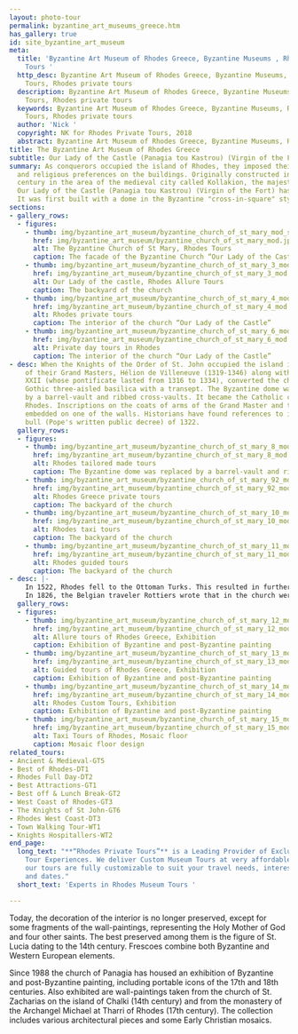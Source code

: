 ```yaml
---
layout: photo-tour
permalink: byzantine_art_museums_greece.htm
has_gallery: true
id: site_byzantine_art_museum
meta:
  title: 'Byzantine Art Museum of Rhodes Greece, Byzantine Museums , Rhodes Museum
    Tours '
  http_desc: Byzantine Art Museum of Rhodes Greece, Byzantine Museums, Rhodes Museum
    Tours, Rhodes private tours
  description: Byzantine Art Museum of Rhodes Greece, Byzantine Museums, Rhodes Museum
    Tours, Rhodes private tours
  keywords: Byzantine Art Museum of Rhodes Greece, Byzantine Museums, Rhodes Museum
    Tours, Rhodes private tours
  author: 'Nick '
  copyright: NK for Rhodes Private Tours, 2018
  abstract: Byzantine Art Museum of Rhodes Greece, Byzantine Museums, Rhodes Art Tours
title: The Byzantine Art Museum of Rhodes Greece
subtitle: Our Lady of the Castle (Panagia tou Kastrou) (Virgin of the Fort)
summary: As conquerors occupied the island of Rhodes, they imposed their architectural
  and religious preferences on the buildings. Originally constructed in the late 11th
  century in the area of the medieval city called Kollakion, the majestic church called
  Our Lady of the Castle (Panagia tou Kastrou) (Virgin of the Fort) has had many reincarnations.
  It was first built with a dome in the Byzantine "cross-in-square" style of architecture.
sections:
- gallery_rows:
  - figures:
    - thumb: img/byzantine_art_museum/byzantine_church_of_st_mary_mod_small.jpg
      href: img/byzantine_art_museum/byzantine_church_of_st_mary_mod.jpg
      alt: The Byzantine Church of St Mary, Rhodes Tours
      caption: The facade of the Byzantine Church “Our Lady of the Castle”
    - thumb: img/byzantine_art_museum/byzantine_church_of_st_mary_3_mod_small.jpg
      href: img/byzantine_art_museum/byzantine_church_of_st_mary_3_mod.jpg
      alt: Our Lady of the castle, Rhodes Allure Tours
      caption: The backyard of the church
    - thumb: img/byzantine_art_museum/byzantine_church_of_st_mary_4_mod_small.png
      href: img/byzantine_art_museum/byzantine_church_of_st_mary_4_mod.jpg
      alt: Rhodes private tours
      caption: The interior of the church “Our Lady of the Castle”
    - thumb: img/byzantine_art_museum/byzantine_church_of_st_mary_6_mod_small.png
      href: img/byzantine_art_museum/byzantine_church_of_st_mary_6_mod.jpg
      alt: Private day tours in Rhodes
      caption: The interior of the church “Our Lady of the Castle”
- desc: When the Knights of the Order of St. John occupied the island in 1309, one
    of their Grand Masters, Hélion de Villeneuve (1319-1346) along with Pope John
    XXII (whose pontificate lasted from 1316 to 1334), converted the church into a
    Gothic three-aisled basilica with a transept. The Byzantine dome was replaced
    by a barrel-vault and ribbed cross-vaults. It became the Catholic cathedral of
    Rhodes. Inscriptions on the coats of arms of the Grand Master and the Pope are
    embedded on one of the walls. Historians have found references to it in a Papal
    bull (Pope's written public decree) of 1322.
  gallery_rows:
  - figures:
    - thumb: img/byzantine_art_museum/byzantine_church_of_st_mary_8_mod_small.jpg
      href: img/byzantine_art_museum/byzantine_church_of_st_mary_8_mod.jpg
      alt: Rhodes tailored made tours
      caption: The Byzantine dome was replaced by a barrel-vault and ribbed cross-vaults.
    - thumb: img/byzantine_art_museum/byzantine_church_of_st_mary_92_mod_small.jpg
      href: img/byzantine_art_museum/byzantine_church_of_st_mary_92_mod.jpg
      alt: Rhodes Greece private tours
      caption: The backyard of the church
    - thumb: img/byzantine_art_museum/byzantine_church_of_st_mary_10_mod_small.jpg
      href: img/byzantine_art_museum/byzantine_church_of_st_mary_10_mod.jpg
      alt: Rhodes taxi tours
      caption: The backyard of the church
    - thumb: img/byzantine_art_museum/byzantine_church_of_st_mary_11_mod_small.jpg
      href: img/byzantine_art_museum/byzantine_church_of_st_mary_11_mod.jpg
      alt: Rhodes guided tours
      caption: The backyard of the church
- desc: |-
    In 1522, Rhodes fell to the Ottoman Turks. This resulted in further changes to the church. The Turks whitewashed the interior walls, destroying the wall paintings, and added a minaret and a mihrab (recess for prayer). The building then functioned as a mosque, called the Ederum or Kadouri Tzami. The additions of the Ottoman era were carefully removed during the Italian occupation (1912-1947). The building has been subsequently conserved by the Greek Archaeological Service.
    In 1826, the Belgian traveler Rottiers wrote that in the church were many tombstones of Catholic residents of the city of Rhodes and foreigners who died there, and that the sanctuary had stained-glass windows, which he copied down before they were destroyed.
  gallery_rows:
  - figures:
    - thumb: img/byzantine_art_museum/byzantine_church_of_st_mary_12_mod_small.jpg
      href: img/byzantine_art_museum/byzantine_church_of_st_mary_12_mod.jpg
      alt: Allure tours of Rhodes Greece, Exhibition
      caption: Exhibition of Byzantine and post-Byzantine painting
    - thumb: img/byzantine_art_museum/byzantine_church_of_st_mary_13_mod_small.jpg
      href: img/byzantine_art_museum/byzantine_church_of_st_mary_13_mod.jpg
      alt: Guided tours of Rhodes Greece, Exhibition
      caption: Exhibition of Byzantine and post-Byzantine painting
    - thumb: img/byzantine_art_museum/byzantine_church_of_st_mary_14_mod_small.jpg
      href: img/byzantine_art_museum/byzantine_church_of_st_mary_14_mod.jpg
      alt: Rhodes Custom Tours, Exhibition
      caption: Exhibition of Byzantine and post-Byzantine painting
    - thumb: img/byzantine_art_museum/byzantine_church_of_st_mary_15_mod_small.jpg
      href: img/byzantine_art_museum/byzantine_church_of_st_mary_15_mod.jpg
      alt: Taxi Tours of Rhodes, Mosaic floor
      caption: Mosaic floor design
related_tours:
- Ancient & Medieval-GT5
- Best of Rhodes-DT1
- Rhodes Full Day-DT2
- Best Attractions-GT1
- Best off & Lunch Break-GT2
- West Coast of Rhodes-GT3
- The Knights of St John-GT6
- Rhodes West Coast-DT3
- Town Walking Tour-WT1
- Knights Hospitallers-WT2
end_page:
  long_text: "**“Rhodes Private Tours”** is a Leading Provider of Exclusive and Personalized
    Tour Experiences. We deliver Custom Museum Tours at very affordable rates. All
    our tours are fully customizable to suit your travel needs, interests, schedules,
    and dates."
  short_text: 'Experts in Rhodes Museum Tours '

---
```

Today, the decoration of the interior is no longer preserved, except for some fragments of the wall-paintings, representing the Holy Mother of God and four other saints. The best preserved among them is the figure of St. Lucia dating to the 14th century. Frescoes combine both Byzantine and Western European elements.

Since 1988 the church of Panagia has housed an exhibition of Byzantine and post-Byzantine painting, including portable icons of the 17th and 18th centuries. Also exhibited are wall-paintings taken from the church of St. Zacharias on the island of Chalki (14th century) and from the monastery of the Archangel Michael at Tharri of Rhodes (17th century). The collection includes various architectural pieces and some Early Christian mosaics.